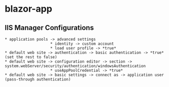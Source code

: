 # blazor-app

## IIS Manager Configurations
    * application pools -> advanced settings
                        * identity -> custom account
                        * load user profile -> *true*
    * default web site -> authentication -> basic authentication -> *true* (set the rest to false)
    * default web site -> configuration editor -> section -> system.webServer/security/authentication/windowsAuthentication
                        * useAppPoolCredential -> *true*
    * default web site -> basic settings -> connect as -> application user (pass-through authentication)
